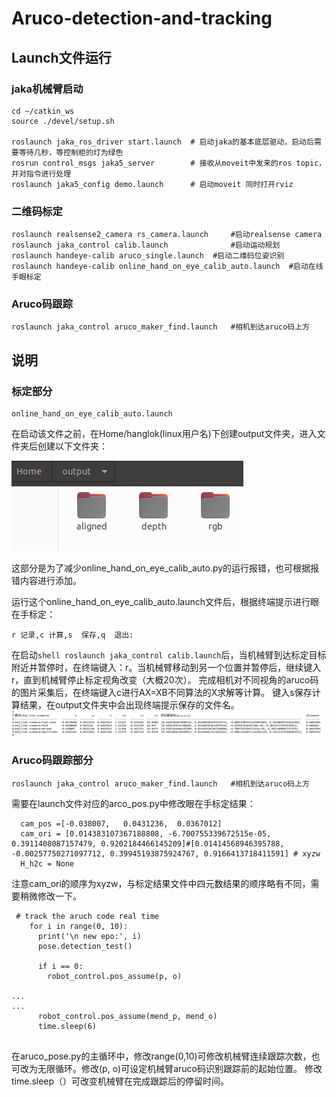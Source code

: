 # Aruco-detection-and-tracking

## Launch文件运行

### jaka机械臂启动

```shell
cd ~/catkin_ws
source ./devel/setup.sh

roslaunch jaka_ros_driver start.launch  # 启动jaka的基本底层驱动，启动后需要等待几秒，等控制柜的灯为绿色
rosrun control_msgs jaka5_server        # 接收从moveit中发来的ros topic，并对指令进行处理
roslaunch jaka5_config demo.launch      # 启动moveit 同时打开rviz
```
### 二维码标定

```shell
roslaunch realsense2_camera rs_camera.launch     #启动realsense camera
roslaunch jaka_control calib.launch              #启动运动规划
roslaunch handeye-calib aruco_single.launch  #启动二维码位姿识别
roslaunch handeye-calib online_hand_on_eye_calib_auto.launch  #启动在线手眼标定
```
### Aruco码跟踪
```shell
roslaunch jaka_control aruco_maker_find.launch   #相机到达aruco码上方
```




## 说明
### 标定部分
```shell 
online_hand_on_eye_calib_auto.launch
```
在启动该文件之前，在Home/hanglok(linux用户名)下创建output文件夹，进入文件夹后创建以下文件夹：

![output.png](output.png)

这部分是为了减少online_hand_on_eye_calib_auto.py的运行报错，也可根据报错内容进行添加。

运行这个online_hand_on_eye_calib_auto.launch文件后，根据终端提示进行眼在手标定：
```shell
r 记录,c 计算,s  保存,q  退出:
```
在启动```shell roslaunch jaka_control calib.launch```后，当机械臂到达标定目标附近并暂停时，在终端键入：r。当机械臂移动到另一个位置并暂停后，继续键入r，直到机械臂停止标定视角改变（大概20次）。
完成相机对不同视角的aruco码的图片采集后，在终端键入c进行AX=XB不同算法的X求解等计算。
键入s保存计算结果，在output文件夹中会出现终端提示保存的文件名。
![caliresult.png](caliresult.png)



### Aruco码跟踪部分
```shell
roslaunch jaka_control aruco_maker_find.launch   #相机到达aruco码上方
```
需要在launch文件对应的arco_pos.py中修改眼在手标定结果：
```shell
  cam_pos =[-0.038007,   0.0431236,  0.0367012]
  cam_ori = [0.014383107367188808, -6.700755339672515e-05, 0.3911408087157479, 0.9202184466145209]#[0.01414568946395788, -0.00257750271097712, 0.39945193875924767, 0.9166413718411591] # xyzw
  H_h2c = None
```
注意cam_ori的顺序为xyzw，与标定结果文件中四元数结果的顺序略有不同，需要稍微修改一下。

```shell
 # track the aruch code real time
    for i in range(0, 10):
      print('\n new epo:', i)
      pose.detection_test()

      if i == 0:
        robot_control.pos_assume(p, o)
      
...
...
      robot_control.pos_assume(mend_p, mend_o)
      time.sleep(6)
      
```
在aruco_pose.py的主循环中，修改range(0,10)可修改机械臂连续跟踪次数，也可改为无限循环。修改(p, o)可设定机械臂aruco码识别跟踪前的起始位置。
修改time.sleep（）可改变机械臂在完成跟踪后的停留时间。

